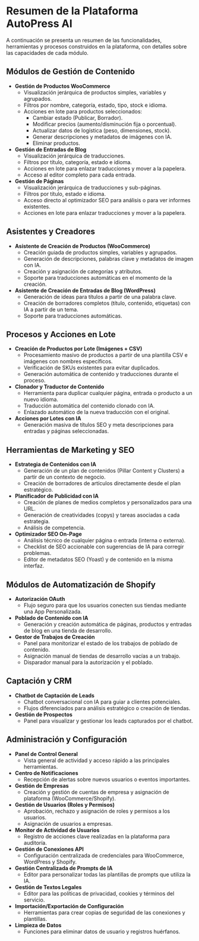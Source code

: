 # Resumen de la Plataforma AutoPress AI

A continuación se presenta un resumen de las funcionalidades, herramientas y procesos construidos en la plataforma, con detalles sobre las capacidades de cada módulo.

## Módulos de Gestión de Contenido

-   **Gestión de Productos WooCommerce**
    -   Visualización jerárquica de productos simples, variables y agrupados.
    -   Filtros por nombre, categoría, estado, tipo, stock e idioma.
    -   Acciones en lote para productos seleccionados:
        -   Cambiar estado (Publicar, Borrador).
        -   Modificar precios (aumento/disminución fija o porcentual).
        -   Actualizar datos de logística (peso, dimensiones, stock).
        -   Generar descripciones y metadatos de imágenes con IA.
        -   Eliminar productos.
-   **Gestión de Entradas de Blog**
    -   Visualización jerárquica de traducciones.
    -   Filtros por título, categoría, estado e idioma.
    -   Acciones en lote para enlazar traducciones y mover a la papelera.
    -   Acceso al editor completo para cada entrada.
-   **Gestión de Páginas**
    -   Visualización jerárquica de traducciones y sub-páginas.
    -   Filtros por título, estado e idioma.
    -   Acceso directo al optimizador SEO para análisis o para ver informes existentes.
    -   Acciones en lote para enlazar traducciones y mover a la papelera.

## Asistentes y Creadores

-   **Asistente de Creación de Productos (WooCommerce)**
    -   Creación guiada de productos simples, variables y agrupados.
    -   Generación de descripciones, palabras clave y metadatos de imagen con IA.
    -   Creación y asignación de categorías y atributos.
    -   Soporte para traducciones automáticas en el momento de la creación.
-   **Asistente de Creación de Entradas de Blog (WordPress)**
    -   Generación de ideas para títulos a partir de una palabra clave.
    -   Creación de borradores completos (título, contenido, etiquetas) con IA a partir de un tema.
    -   Soporte para traducciones automáticas.

## Procesos y Acciones en Lote

-   **Creación de Productos por Lote (Imágenes + CSV)**
    -   Procesamiento masivo de productos a partir de una plantilla CSV e imágenes con nombres específicos.
    -   Verificación de SKUs existentes para evitar duplicados.
    -   Generación automática de contenido y traducciones durante el proceso.
-   **Clonador y Traductor de Contenido**
    -   Herramienta para duplicar cualquier página, entrada o producto a un nuevo idioma.
    -   Traducción automática del contenido clonado con IA.
    -   Enlazado automático de la nueva traducción con el original.
-   **Acciones por Lotes con IA**
    -   Generación masiva de títulos SEO y meta descripciones para entradas y páginas seleccionadas.

## Herramientas de Marketing y SEO

-   **Estrategia de Contenidos con IA**
    -   Generación de un plan de contenidos (Pillar Content y Clusters) a partir de un contexto de negocio.
    -   Creación de borradores de artículos directamente desde el plan estratégico.
-   **Planificador de Publicidad con IA**
    -   Creación de planes de medios completos y personalizados para una URL.
    -   Generación de creatividades (copys) y tareas asociadas a cada estrategia.
    -   Análisis de competencia.
-   **Optimizador SEO On-Page**
    -   Análisis técnico de cualquier página o entrada (interna o externa).
    -   Checklist de SEO accionable con sugerencias de IA para corregir problemas.
    -   Editor de metadatos SEO (Yoast) y de contenido en la misma interfaz.

## Módulos de Automatización de Shopify

-   **Autorización OAuth**
    -   Flujo seguro para que los usuarios conecten sus tiendas mediante una App Personalizada.
-   **Poblado de Contenido con IA**
    -   Generación y creación automática de páginas, productos y entradas de blog en una tienda de desarrollo.
-   **Gestor de Trabajos de Creación**
    -   Panel para monitorizar el estado de los trabajos de poblado de contenido.
    -   Asignación manual de tiendas de desarrollo vacías a un trabajo.
    -   Disparador manual para la autorización y el poblado.

## Captación y CRM

-   **Chatbot de Captación de Leads**
    -   Chatbot conversacional con IA para guiar a clientes potenciales.
    -   Flujos diferenciados para análisis estratégico o creación de tiendas.
-   **Gestión de Prospectos**
    -   Panel para visualizar y gestionar los leads capturados por el chatbot.

## Administración y Configuración

-   **Panel de Control General**
    -   Vista general de actividad y acceso rápido a las principales herramientas.
-   **Centro de Notificaciones**
    -   Recepción de alertas sobre nuevos usuarios o eventos importantes.
-   **Gestión de Empresas**
    -   Creación y gestión de cuentas de empresa y asignación de plataforma (WooCommerce/Shopify).
-   **Gestión de Usuarios (Roles y Permisos)**
    -   Aprobación, rechazo y asignación de roles y permisos a los usuarios.
    -   Asignación de usuarios a empresas.
-   **Monitor de Actividad de Usuarios**
    -   Registro de acciones clave realizadas en la plataforma para auditoría.
-   **Gestión de Conexiones API**
    -   Configuración centralizada de credenciales para WooCommerce, WordPress y Shopify.
-   **Gestión Centralizada de Prompts de IA**
    -   Editor para personalizar todas las plantillas de prompts que utiliza la IA.
-   **Gestión de Textos Legales**
    -   Editor para las políticas de privacidad, cookies y términos del servicio.
-   **Importación/Exportación de Configuración**
    -   Herramientas para crear copias de seguridad de las conexiones y plantillas.
-   **Limpieza de Datos**
    -   Funciones para eliminar datos de usuario y registros huérfanos.